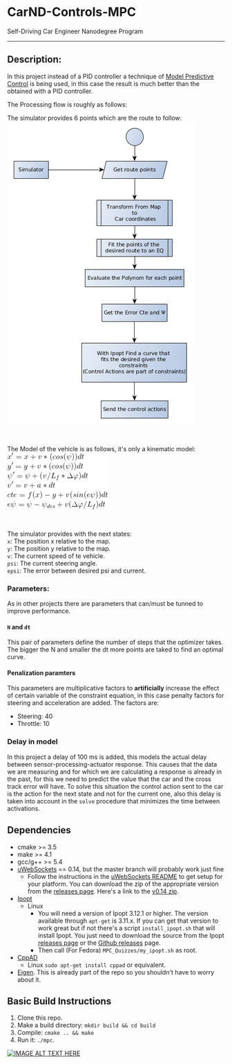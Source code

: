# CarND-Controls-MPC
Self-Driving Car Engineer Nanodegree Program



---

## Description:

In this project instead of a PID controller a technique of [Model Predictive Control](https://en.wikipedia.org/wiki/Model_predictive_control)
 is being used, in this case the result is much better than the obtained with a PID controller.
 
The Processing flow is roughly as follows:

The simulator provides 6 points which are the route to follow:
<br>
![](./res/flow.png)

<br>

The Model of the vehicle is as follows, it's only a kinematic model:
<br>
![](./res/CodeCogsEqn.png)

<br>

The simulator provides with the next states:<br>
`x`: The position x relative to the map.<br>
`y`: The position y relative to the map.<br>
`v`: The current speed of te vehicle.<br>
`psi`: The current steering angle.<br>
`epsi`: The error between desired psi and current.<br>

### Parameters:

As in other projects there are parameters that can/must be tunned to improve performance.
 #### `N` and `dt`
 This pair of parameters define the number of steps that the optimizer takes.
 The bigger the N and smaller the dt more points are taked to find an optimal curve.
 
#### Penalization paramters

This parameters are multiplicative factors to **artificially** increase the effect of certain variable of the 
constraint equation, in this case penalty factors for steering and acceleration are added. 
The factors are:
* Steering: 40
* Throttle: 10

### Delay in model

In this project a delay of 100 ms is added, this models the actual delay between sensor-processing-actuator response.
This causes that the data we are measuring and for which we are calculating a response is already in the past, for this
we need to predict the value that the car and the cross track error will have. To solve this situation the control action
sent to the car is the action for the next state and not for the current one, also this delay is taken into account 
in the `solve` procedure that minimizes the time between activations.



## Dependencies

* cmake >= 3.5
* make >= 4.1
* gcc/g++ >= 5.4
* [uWebSockets](https://github.com/uWebSockets/uWebSockets) == 0.14, but the master branch will probably work just fine
  * Follow the instructions in the [uWebSockets README](https://github.com/uWebSockets/uWebSockets/blob/master/README.md) to get setup for your platform. You can download the zip of the appropriate version from the [releases page](https://github.com/uWebSockets/uWebSockets/releases). Here's a link to the [v0.14 zip](https://github.com/uWebSockets/uWebSockets/archive/v0.14.0.zip).
* [Ipopt](https://projects.coin-or.org/Ipopt)
  * Linux
    * You will need a version of Ipopt 3.12.1 or higher. The version available through `apt-get` is 3.11.x. If you can get that version to work great but if not there's a script `install_ipopt.sh` that will install Ipopt. You just need to download the source from the Ipopt [releases page](https://www.coin-or.org/download/source/Ipopt/) or the [Github releases](https://github.com/coin-or/Ipopt/releases) page.
    * Then call (For Fedora) `MPC_Quizzes/my_ipopt.sh` as root. 
* [CppAD](https://www.coin-or.org/CppAD/)
  * Linux `sudo apt-get install cppad` or equivalent.
* [Eigen](http://eigen.tuxfamily.org/index.php?title=Main_Page). This is already part of the repo so you shouldn't have to worry about it.


## Basic Build Instructions


1. Clone this repo.
2. Make a build directory: `mkdir build && cd build`
3. Compile: `cmake .. && make`
4. Run it: `./mpc`.




[![IMAGE ALT TEXT HERE](https://img.youtube.com/vi/t4IuHc2queg/0.jpg)](https://www.youtube.com/watch?v=t4IuHc2queg)